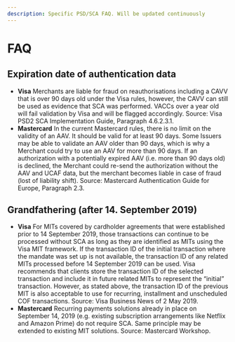 ```yaml
---
description: Specific PSD/SCA FAQ. Will be updated continuously
---
```


# FAQ

## **Expiration date of authentication data**

* **Visa** Merchants are liable for fraud on reauthorisations including a CAVV that is over 90 days old under the Visa rules, however, the CAVV can still be used as evidence that SCA was performed. VACCs over a year old will fail validation by Visa and will be flagged accordingly.  Source: Visa PSD2 SCA Implementation Guide, Paragraph 4.6.2.3.1.
* **Mastercard** In the current Mastercard rules, there is no limit on the validity of an AAV. It should be valid for at least 90 days. Some Issuers may be able to validate an AAV older than 90 days, which is why a Merchant could try to use an AAV for more than 90 days. If an authorization with a potentially expired AAV \(i.e. more than 90 days old\) is declined, the Merchant could re-send the authorization without the AAV and UCAF data, but the merchant becomes liable in case of fraud \(lost of liability shift\).  Source: Mastercard Authentication Guide for Europe, Paragraph 2.3.

## Grandfathering \(after 14. September 2019\)

* **Visa** For MITs covered by cardholder agreements that were established prior to 14 September 2019, those transactions can continue to be processed without SCA as long as they are identified as MITs using the Visa MIT framework. If the transaction ID of the initial transaction where the mandate was set up is not available, the transaction ID of any related MITs processed before 14 September 2019 can be used. Visa recommends that clients store the transaction ID of the selected transaction and include it in future related MITs to represent the “initial” transaction. However, as stated above, the transaction ID of the previous MIT is also acceptable to use for recurring, installment and unscheduled COF transactions.  Source: Visa Business News of 2 May 2019.
* **Mastercard** Recurring payments solutions already in place on September 14, 2019 \(e.g. existing subscription arrangements like Netflix and Amazon Prime\) do not require SCA. Same principle may be extended to existing MIT solutions.  Source: Mastercard Workshop.

